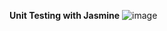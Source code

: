 **Unit Testing with Jasmine**
![image](https://github.com/user-attachments/assets/28214bf0-7343-405d-a4d7-e8f3a3503f67)
